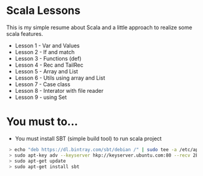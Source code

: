 # Scala Lessons

This is my simple resume about Scala and a little approach to realize some scala features.

  - Lesson 1 - Var and Values
  - Lesson 2 - If and match
  - Lesson 3 - Functions (def)
  - Lesson 4 - Rec and TailRec
  - Lesson 5 - Array and List
  - Lesson 6 - Utils using array and List
  - Lesson 7 - Case class
  - Lesson 8 - Interator with file reader
  - Lesson 9 - using Set
  
  
# You must to...

  - You must install SBT (simple build tool) to run scala project
```sh
 > echo "deb https://dl.bintray.com/sbt/debian /" | sudo tee -a /etc/apt/sources.list.d/sbt.list
 > sudo apt-key adv --keyserver hkp://keyserver.ubuntu.com:80 --recv 2EE0EA64E40A89B84B2DF73499E82A75642AC823
 > sudo apt-get update
 > sudo apt-get install sbt


